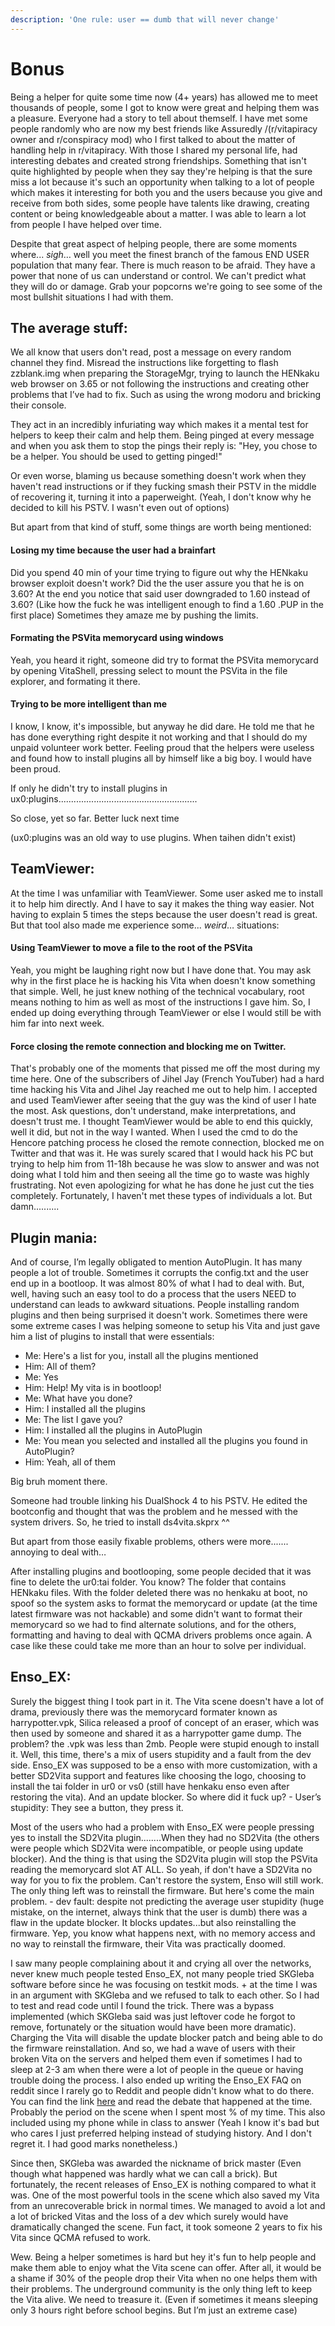 ```yaml
---
description: 'One rule: user == dumb that will never change'
---
```


# Bonus

Being a helper for quite some time now \(4+ years\)  has allowed me to meet thousands of people, some I got to know were great and helping them was a pleasure. Everyone had a story to tell about themself. I have met some people randomly who are now my best friends like Assuredly /(r/vitapiracy owner and r/conspiracy mod\) who I first talked to about the matter of handling help in r/vitapiracy. With those I shared my personal life, had interesting debates and created strong friendships. Something that isn't quite highlighted by people when they say they're helping is that the sure miss a lot because it's such an opportunity when talking to a lot of people which makes it interesting for both you and the users because you give and receive from both sides, some people have talents like drawing, creating content or being knowledgeable about a matter. I was able to learn a lot from people I have helped over time.



Despite that great aspect of helping people, there are some moments where... *sigh*… well you meet the finest branch of the famous END USER population that many fear. There is much reason to be afraid. They have a power that none of us can understand or control. We can't predict what they will do or damage. Grab your popcorns we're going to see some of the most bullshit situations I had with them.



## The average stuff:

We all know that users don't read, post a message on every random channel they find. Misread the instructions like forgetting to flash zzblank.img when preparing the StorageMgr, trying to launch the HENkaku web browser on 3.65 or not following the instructions and creating other problems that I’ve had to fix. Such as using the wrong modoru and bricking their console. 

They act in an incredibly infuriating way which makes it a mental test for helpers to keep their calm and help them. Being pinged at every message and when you ask them to stop the pings their reply is: "Hey, you chose to be a helper. You should be used to getting pinged!" 

Or even worse, blaming us because something doesn't work when they haven't read instructions or if they fucking smash their PSTV in the middle of recovering it, turning it into a paperweight. \(Yeah, I don't know why he decided to kill his PSTV. I wasn't even out of options\)



But apart from that kind of stuff, some things are worth being mentioned:



#### Losing my time because the user had a brainfart

Did you spend 40 min of your time trying to figure out why the HENkaku browser exploit doesn't work? Did the the user assure you that he is on 3.60? At the end you notice that said user downgraded to 1.60 instead of 3.60? \(Like how the fuck he was intelligent enough to find a 1.60 .PUP in the first place\) Sometimes they amaze me by pushing the limits.

#### Formating the PSVita memorycard using windows

Yeah, you heard it right, someone did try to format the PSVita memorycard by opening VitaShell, pressing select to mount the PSVita in the file explorer, and formating it there. 

#### Trying to be more intelligent than me

I know, I know, it's impossible, but anyway he did dare. He told me that he has done everything right despite it not working and that I should do my unpaid volunteer work better. Feeling proud that the helpers were useless and found how to install plugins all by himself like a big boy. I would have been proud. 



If only he didn't try to install plugins in ux0:plugins....................................................... 

So close, yet so far. Better luck next time 

\(ux0:plugins was an old way to use plugins. When taihen didn't exist\)



## TeamViewer: 

At the time I was unfamiliar with TeamViewer. Some user asked me to install it to help him directly. And I have to say it makes the thing way easier. Not having to explain 5 times the steps because the user doesn't read is great. But that tool also made me experience some... *weird*… situations:



#### Using TeamViewer to move a file to the root of the PSVita

Yeah, you might be laughing right now but I have done that. You may ask why in the first place he is hacking his Vita when doesn't know something that simple. Well, he just knew nothing of the technical vocabulary, root means nothing to him as well as most of the instructions I gave him. So, I ended up doing everything through TeamViewer or else I would still be with him far into next week. 



#### Force closing the remote connection and blocking me on Twitter.

That's probably one of the moments that pissed me off the most during my time here. One of the subscribers of Jihel Jay \(French YouTuber\) had a hard time hacking his Vita and Jihel Jay reached me out to help him. I accepted and used TeamViewer after seeing that the guy was the kind of user I hate the most. Ask questions, don't understand, make interpretations, and doesn't trust me. I thought TeamViewer would be able to end this quickly, well it did, but not in the way I wanted. When I used the cmd to do the Hencore patching process he closed the remote connection, blocked me on Twitter and that was it. He was surely scared that I would hack his PC but trying to help him from 11-18h because he was slow to answer and was not doing what I told him and then seeing all the time go to waste was highly frustrating. Not even apologizing for what he has done he just cut the ties completely. Fortunately, I haven't met these types of individuals a lot. But damn..........



## Plugin mania:

And of course, I’m legally obligated to mention AutoPlugin. It has many people a lot of trouble. Sometimes it corrupts the config.txt and the user end up in a bootloop. It was almost 80% of what I had to deal with. But, well, having such an easy tool to do a process that the users NEED to understand can leads to awkward situations. People installing random plugins and then being surprised it doesn't work. Sometimes there were some extreme cases I was helping someone to setup his Vita and just gave him a list of plugins to install that were essentials: 

* Me: Here's a list for you, install all the plugins mentioned
* Him: All of them?
* Me: Yes
* Him: Help! My vita is in bootloop!
* Me: What have you done?
* Him: I installed all the plugins
* Me: The list I gave you?
* Him: I installed all the plugins in AutoPlugin
* Me: You mean you selected and installed all the plugins you found in AutoPlugin?
* Him: Yeah, all of them

Big bruh moment there. 

Someone had trouble linking his DualShock 4 to his PSTV. He edited the bootconfig and thought that was the problem and he messed with the system drivers. So, he tried to install ds4vita.skprx ^^



But apart from those easily fixable problems, others were more....... annoying to deal with…



After installing plugins and bootlooping, some people decided that it was fine to delete the ur0:tai folder. You know? The folder that contains HENkaku files. With the folder deleted there was no henkaku at boot, no spoof so the system asks to format the memorycard or update \(at the time latest firmware was not hackable\) and some didn't want to format their memorycard so we had to find alternate solutions, and for the others, formatting and having to deal with QCMA drivers problems once again. A case like these could take me more than an hour to solve per individual.



##  Enso_EX: 



Surely the biggest thing I took part in it. The Vita scene doesn't have a lot of drama, previously there was the memorycard formater known as harrypotter.vpk, Silica released a proof of concept of an eraser, which was then used by someone and shared it as a harrypotter game dump. The problem? the .vpk was less than 2mb. People were stupid enough to install it. Well, this time, there's a mix of users stupidity and a fault from the dev side. Enso_EX was supposed to be a enso with more customization, with a better SD2Vita support and features like choosing the logo, choosing to install the tai folder in ur0 or vs0 \(still have henkaku enso even after restoring the vita\). And an update blocker. So where did it fuck up? - User’s stupidity: They see a button, they press it.



Most of the users who had a problem with Enso_EX were people pressing yes to install the SD2Vita plugin........When they had no SD2Vita \(the others were people which SD2Vita were incompatible, or people using update blocker\). And the thing is that using the SD2Vita plugin will stop the PSVita reading the memorycard slot AT ALL. So yeah, if don't have a SD2Vita no way for you to fix the problem. Can't restore the system, Enso will still work. The only thing left was to reinstall the firmware. But here's come the main problem. - dev fault: despite not predicting the average user stupidity \(huge mistake, on the internet, always think that the user is dumb\) there was a flaw in the update blocker. It blocks updates...but also reinstalling the firmware. Yep, you know what happens next, with no memory access and no way to reinstall the firmware, their Vita was practically doomed.



I saw many people complaining about it and crying all over the networks, never knew much people tested Enso_EX, not many people tried SKGleba software before since he was focusing on testkit mods. + at the time I was in an argument with SKGleba and we refused to talk to each other. So I had to test and read code until I found the trick. There was a bypass implemented \(which SKGleba said was just leftover code he forgot to remove, fortunately or the situation would have been more dramatic\). Charging the Vita will disable the update blocker patch and being able to do the firmware reinstallation. And so, we had a wave of users with their broken Vita on the servers and helped them even if sometimes I had to sleep at 2-3 am when there were a lot of people in the queue or having trouble doing the process. I also ended up writing the Enso_EX FAQ on reddit since I rarely go to Reddit and people didn't know what to do there. You can find the link [here](https://www.reddit.com/r/vitahacks/comments/b4z3ez/faq_enso_ex_v30/) and read the debate that happened at the time. Probably the period on the scene when I spent most % of my time. This also included using my phone while in class to answer \(Yeah I know it's bad but who cares I just preferred helping instead of studying history. And I don't regret it. I had good marks nonetheless.\)



Since then, SKGleba was awarded the nickname of brick master \(Even though what happened was hardly what we can call a brick\). But fortunately, the recent releases of Enso_EX is nothing compared to what it was. One of the most powerful tools in the scene which also saved my Vita from an unrecoverable brick in normal times. We managed to avoid a lot and a lot of bricked Vitas and the loss of a dev which surely would have dramatically changed the scene. Fun fact, it took someone 2 years to fix his Vita since QCMA refused to work. 

Wew. Being a helper sometimes is hard but hey it's fun to help people and make them able to enjoy what the Vita scene can offer. After all, it would be a shame if 30% of the people drop their Vita when no one helps them with their problems. The underground community is the only thing left to keep the Vita alive. We need to treasure it. \(Even if sometimes it means sleeping only 3 hours right before school begins. But I’m just an extreme case\)

